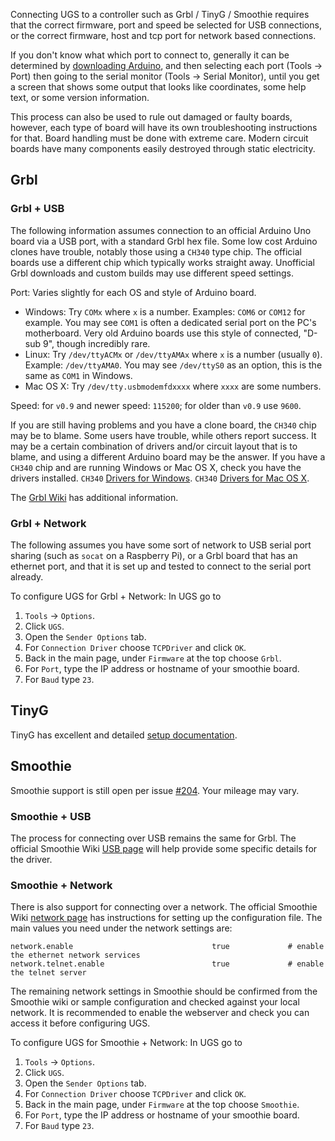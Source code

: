 Connecting UGS to a controller such as Grbl / TinyG / Smoothie requires that the correct firmware, port and speed be selected for USB connections, or the correct firmware, host and tcp port for network based connections.

If you don't know what which port to connect to, generally it can be determined by [downloading Arduino](https://www.arduino.cc/en/main/software), and then selecting each port (Tools -> Port) then going to the serial monitor (Tools -> Serial Monitor), until you get a screen that shows some output that looks like coordinates, some help text, or some version information.

This process can also be used to rule out damaged or faulty boards, however, each type of board will have its own troubleshooting instructions for that. Board handling must be done with extreme care. Modern circuit boards have many components easily destroyed through static electricity.

## Grbl
### Grbl + USB
The following information assumes connection to an official Arduino Uno board via a USB port, with a standard Grbl hex file. Some low cost Arduino clones have trouble, notably those using a `CH340` type chip. The official boards use a different chip which typically works straight away. Unofficial Grbl downloads and custom builds may use different speed settings.

Port: Varies slightly for each OS and style of Arduino board.
* Windows: Try `COMx` where `x` is a number. Examples: `COM6` or `COM12` for example. You may see `COM1` is often a dedicated serial port on the PC's motherboard. Very old Arduino boards use this style of connected, "D-sub 9", though incredibly rare.
* Linux: Try `/dev/ttyACMx` or `/dev/ttyAMAx` where `x` is a number (usually `0`). Example: `/dev/ttyAMA0`. You may see `/dev/ttyS0` as an option, this is the same as `COM1` in Windows.
* Mac OS X: Try `/dev/tty.usbmodemfdxxxx` where `xxxx` are some numbers.

Speed: for `v0.9` and newer speed: `115200`; for older than `v0.9` use `9600`.

If you are still having problems and you have a clone board, the `CH340` chip may be to blame. Some users have trouble, while others report success. It may be a certain combination of drivers and/or circuit layout that is to blame, and using a different Arduino board may be the answer. If you have a `CH340` chip and are running Windows or Mac OS X, check you have the drivers installed. `CH340` [Drivers for Windows](https://www.google.com/search?q=ch340+drivers+windows). `CH340` [Drivers for Mac OS X](https://www.google.com/search?q=ch340+driver+mac+os+x).

The [Grbl Wiki](https://github.com/grbl/grbl/wiki/Using-Grbl) has additional information.

### Grbl + Network
The following assumes you have some sort of network to USB serial port sharing (such as `socat` on a Raspberry Pi), or a Grbl board that has an ethernet port, and that it is set up and tested to connect to the serial port already.

To configure UGS for Grbl + Network:
In UGS go to
1. `Tools` -> `Options`.
1. Click `UGS`.
1. Open the `Sender Options` tab.
1. For `Connection Driver` choose `TCPDriver` and click `OK`.
1. Back in the main page, under `Firmware` at the top choose `Grbl`.
1. For `Port`, type the IP address or hostname of your smoothie board.
1. For `Baud` type `23`.

## TinyG
TinyG has excellent and detailed [setup documentation](https://github.com/synthetos/TinyG/wiki/Connecting-TinyG#establish-usb-connection).

## Smoothie
Smoothie support is still open per issue [#204](/winder/Universal-G-Code-Sender/issues/204). Your mileage may vary.

### Smoothie + USB
The process for connecting over USB remains the same for Grbl. The official Smoothie Wiki [USB page](http://smoothieware.org/usb) will help provide some specific details for the driver.

### Smoothie + Network
There is also support for connecting over a network. The official Smoothie Wiki [network page](http://smoothieware.org/network) has instructions for setting up the configuration file. The main values you need under the network settings are:

```
network.enable                               true             # enable the ethernet network services
network.telnet.enable                        true             # enable the telnet server
```
The remaining network settings in Smoothie should be confirmed from the Smoothie wiki or sample configuration and checked against your local network. It is recommended to enable the webserver and check you can access it before configuring UGS.

To configure UGS for Smoothie + Network:
In UGS go to
1. `Tools` -> `Options`.
1. Click `UGS`.
1. Open the `Sender Options` tab.
1. For `Connection Driver` choose `TCPDriver` and click `OK`.
1. Back in the main page, under `Firmware` at the top choose `Smoothie`.
1. For `Port`, type the IP address or hostname of your smoothie board.
1. For `Baud` type `23`.